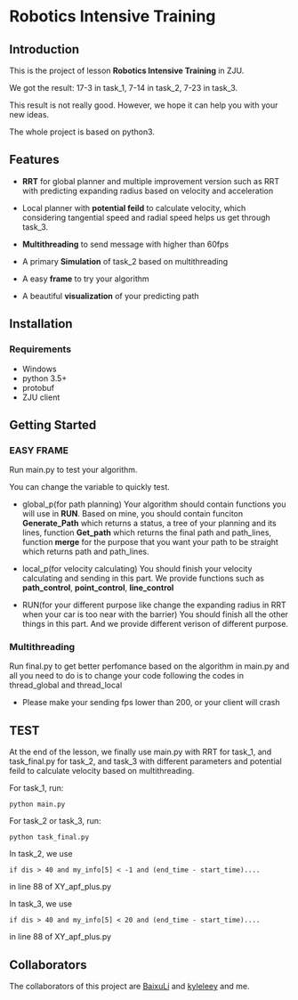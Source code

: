 # Robotics Intensive Training

## Introduction

This is the project of lesson **Robotics Intensive Training** in ZJU. 

We got the result: 17-3 in task_1, 7-14 in task_2, 7-23 in task_3.

This result is not really good. However, we hope it can help you with your new ideas.

The whole project is based on python3.

## Features

- **RRT** for global planner and multiple improvement version such as RRT with predicting expanding radius based on velocity and acceleration

- Local planner with **potential feild** to calculate velocity, which considering tangential speed and radial speed helps us get through task_3.

- **Multithreading** to send message with higher than 60fps

- A primary **Simulation** of task_2 based on multithreading

- A easy **frame** to try your algorithm

- A beautiful **visualization** of your predicting path

## Installation

### Requirements

- Windows
- python 3.5+
- protobuf
- ZJU client

## Getting Started

### EASY FRAME

Run main.py to test your algorithm. 

You can change the variable to quickly test.

- global_p(for path planning) 
  Your algorithm should contain functions you will use in **RUN**. Based on mine, you should contain funciton **Generate_Path** which returns a status, a tree of your planning and its lines, function **Get_path** which returns the final path and path_lines, function **merge** for the purpose that you want your path to be straight which returns path and path_lines.

- local_p(for velocity calculating) 
  You should finish your velocity calculating and sending in this part. We provide functions such as **path_control**, **point_control**, **line_control**

- RUN(for your different purpose like change the expanding radius in RRT when your car is too near with the barrier)
  You should finish all the other things in this part. And we provide different verison of different purpose.

### Multithreading

Run final.py to get better perfomance based on the algorithm in main.py and all you need to do is to change your code following the codes in thread_global and thread_local

- Please make your sending fps lower than 200, or your client will crash

## TEST

At the end of the lesson, we finally use main.py with RRT for task_1, and task_final.py for task_2, and task_3 with different parameters and potential feild to calculate velocity based on multithreading.

For task_1, run:

~~~
python main.py
~~~

For task_2 or task_3, run:

~~~
python task_final.py
~~~

In task_2, we use 

~~~
if dis > 40 and my_info[5] < -1 and (end_time - start_time)....
~~~

in line 88 of XY_apf_plus.py

In task_3, we use

~~~
if dis > 40 and my_info[5] < 20 and (end_time - start_time)....
~~~

in line 88 of XY_apf_plus.py

## Collaborators
The collaborators of this project are [BaixuLi](https://github.com/BaixuLi) and [kyleleey](https://github.com/kyleleey) and me. 
